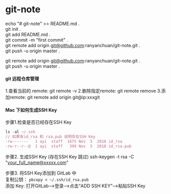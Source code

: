 # git-note

echo "# git-note" >> README.md .   
git init .   
git add README.md .     
git commit -m "first commit" .   
git remote add origin git@github.com:ranyanchuan/git-note.git .   
git push -u origin master .   

git remote add origin git@github.com:ranyanchuan/git-note.git .  
git push -u origin master .  


#### git 远程仓库管理
1.查看当前的 remote:  git remote -v 
2.删除指定remote: git remote remove <name>
3.添加remote: git remote add origin git@ip:xxxgit


#### Mac 下如何生成SSH Key 

步骤1.检查是否已经存在SSH Key 
```js
ls -al ~/.ssh
// 如果有id_rsa 和 rsa.pub 说明存在SSH Key
-rw-------   1 ayi  staff  1675 Nov  5  2018 id_rsa   
-rw-r--r--@  1 ayi  staff   399 Nov  5  2018 id_rsa.pub
```
步骤2. 生成SSH Key (存在SSH Key 跳过)
ssh-keygen -t rsa -C "your_full_name@xxxxx.com"

步骤3. 将SSH Key添加到 GitLab 中  
复制公钥： `pbcopy < ~/.ssh/id_rsa.pub`  
添加 Key: 打开GitLab-->登录-->点击“ADD SSH KEY”-->粘贴SSH Key


 
